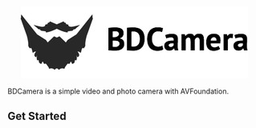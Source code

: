<p align="center" >
  <img src="https://raw.githubusercontent.com/Borodutch/BDCamera/master/Images/BDCameraLogo.png" alt="BDCamera" title="BDCamera">
</p>

BDCamera is a simple video and photo camera with AVFoundation.

## Get Started